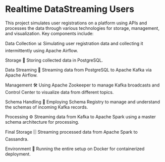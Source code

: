 # Realtime DataStreaming Users

This project simulates user registrations on a platform using APIs and processes the data through various technologies for storage, management, and visualization. Key components include:

Data Collection
📊 Simulating user registration data and collecting it intermittently using Apache Airflow.

Storage
💾 Storing collected data in PostgreSQL.

Data Streaming
🔄 Streaming data from PostgreSQL to Apache Kafka via Apache Airflow.

Management
🛠️ Using Apache Zookeeper to manage Kafka broadcasts and Control Center to visualize data from different topics.

Schema Handling
📜 Employing Schema Registry to manage and understand the schemas of incoming Kafka records.

Processing
⚙️ Streaming data from Kafka to Apache Spark using a master schema architecture for processing.

Final Storage
🗄️ Streaming processed data from Apache Spark to Cassandra.

Environment
🐳 Running the entire setup on Docker for containerized deployment.